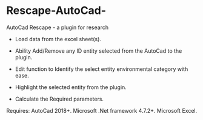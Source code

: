 # Rescape-AutoCad-
AutoCad Rescape - a plugin for research 
- Load data from the excel sheet(s).

- Ability Add/Remove any ID entity selected from the AutoCad to the plugin.

- Edit function to Identify the select entity environmental category with ease.

- Highlight the selected entity from the plugin.

- Calculate the Required parameters.

Requires:
AutoCad 2018+.
Microsoft .Net framework 4.7.2+.
Microsoft Excel.
